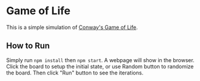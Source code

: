 Game of Life
===========================

This is a simple simulation of [Conway's Game of Life](https://en.wikipedia.org/wiki/Conway%27s_Game_of_Life).

## How to Run

Simply run `npm install` then `npm start`. A webpage will show in the browser.
Click the board to setup the initial state, or use Random button to randomize the board.
Then click "Run" button to see the iterations.

